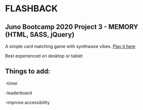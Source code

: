 # FLASHBACK
## Juno Bootcamp 2020 Project 3 - MEMORY (HTML, SASS, jQuery)

A simple card matching game with synthwave vibes. [Play it here](https://olcatsy.github.io/OlgaFiliushkinaProjectThree/)


Best experienced on desktop or tablet




## Things to add: 

-timer

-leaderboard

-improve accessibility
